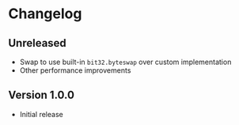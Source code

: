 # Changelog

## Unreleased

- Swap to use built-in `bit32.byteswap` over custom implementation
- Other performance improvements

## Version 1.0.0

- Initial release